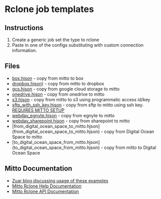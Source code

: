 # Rclone job templates
  
## Instructions  
  
1. Create a generic job set the type to rclone  
2. Paste in one of the configs substituting with custom connection information.  

## Files  

- [box.hjson](box.hjson) - copy from mitto to box
- [dropbox.hjson](dropbox.hjson)) - copy from mitto to dropbox  
- [gcs.hjson](gcs.hjson) - copy from google cloud storage to mitto
- [onedrive.hjson](onedrive.hjson) - copy from onedrive to mitto  
- [s3.hjson](s3.hjson) - copy from mitto to s3 using programmatic access id/key  
- [sftp_with_ssh_key.hjson](sftp_with_ssh_key.hjson) - copy from sftp to mitto using ssh key. [REQUIRES MITTO SETUP](https://www.zuar.com/blog/mitto-and-rclone-custom-jobs/#sftp)  
- [webdav_egnyte.hjson](webdav_egnyte.hjson) - copy from egnyte to mitto  
- [webdav_sharepoint.hjson](webdav_sharepoint.hjson) - copy from sharepoint to mitto  
- [from_digital_ocean_space_to_mitto.hjson] (from_digital_ocean_space_to_mitto.hjson) - copy from Digital Ocean Space to mitto
- [to_digital_ocean_space_from_mitto.hjson] (to_digital_ocean_space_from_mitto.hjson) - copy from mitto to Digital Ocean Space
  
## Mitto Documentation  
  
- [Zuar blog discussing usage of these examples](https://www.zuar.com/blog/mitto-and-rclone-custom-jobs/)
- [Mitto Rclone Help Documentation](https://www.zuar.com/help/mitto/rclone/)  
- [Mitto Rclone API Documentation](https://www.zuar.com/api/mitto/plugin/rclone/)
  
